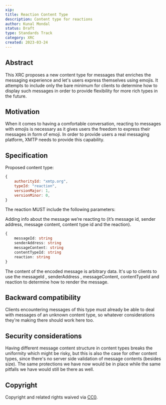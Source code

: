 ```yaml
---
xip: 
title: Reaction Content Type
description: Content type for reactions
author: Kunal Mondal
status: Draft 
type: Standards Track
category: XRC
created: 2023-03-24
---
```


## Abstract

This XRC proposes a new content type for messages that enriches the messaging experience and let's users express themselves using emojis. It attempts to include only the bare minimum for clients to determine how to display such messages in order to provide flexibility for more rich types in the future. 

## Motivation

When it comes to having a comfortable conversation, reacting to messages with emojis is necessary as it gives users the freedom to express their messages in form of emoji. In order to provide users a real messaging platform, XMTP needs to provide this capability.

## Specification

Proposed content type:

```js
{
    authorityId: "xmtp.org",
    typeId: "reaction",
    versionMajor: 1,
    versionMinor: 0,
}
```

The reaction MUST include the following parameters:

Adding info about the message we’re reacting to (it’s message id, sender address, message content, content type id and the reaction). 

```ts
{
    messageId: string
    senderAddress: string
    messageContent: string
    contentTypeId: string
    reaction: string
}
```

The content of the encoded message is arbitrary data. It's up to clients to use the messageId , senderAddress , messageContent, contentTypeId and reaction to determine how to render the message.

## Backward compatibility

Clients encountering messages of this type must already be able to deal with messages of an unknown content type, so whatever considerations they're making there should work here too.


## Security considerations

Having different message content structure in content types breaks the uniformity which might be risky, but this is also the case for other content types, since there's no server side validation of message contents (besides size). The same protections we have now would be in place while the same pitfalls we have would still be there as well.

## Copyright

Copyright and related rights waived via [CC0](https://creativecommons.org/publicdomain/zero/1.0/).
